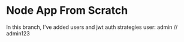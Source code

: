 # Node App From Scratch

In this branch, I've added users and jwt auth strategies
user: admin // admin123